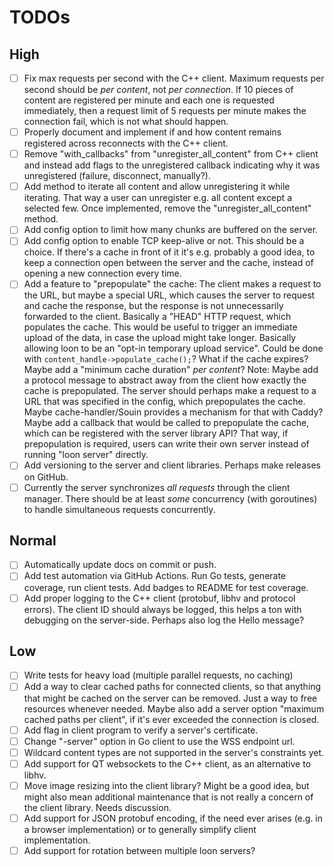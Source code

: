 # TODOs

## High

- [ ] Fix max requests per second with the C++ client.
    Maximum requests per second should be *per content*,
    not *per connection*.
    If 10 pieces of content are registered per minute
    and each one is requested immediately,
    then a request limit of 5 requests per minute makes the connection fail,
    which is not what should happen.
- [ ] Properly document and implement if and how
    content remains registered across reconnects with the C++ client.
- [ ] Remove "with_callbacks" from "unregister_all_content" from C++ client
    and instead add flags to the unregistered callback
    indicating why it was unregistered (failure, disconnect, manually?).
- [ ] Add method to iterate all content
    and allow unregistering it while iterating.
    That way a user can unregister e.g. all content except a selected few.
    Once implemented, remove the "unregister_all_content" method.
- [ ] Add config option to limit how many chunks are buffered on the server.
- [ ] Add config option to enable TCP keep-alive or not.
    This should be a choice.
    If there's a cache in front of it it's e.g. probably a good idea,
    to keep a connection open between the server and the cache,
    instead of opening a new connection every time.
- [ ] Add a feature to "prepopulate" the cache:
    The client makes a request to the URL, but maybe a special URL,
    which causes the server to request and cache the response,
    but the response is not unnecessarily forwarded to the client.
    Basically a "HEAD" HTTP request, which populates the cache.
    This would be useful to trigger an immediate upload of the data,
    in case the upload might take longer.
    Basically allowing loon to be an "opt-in temporary upload service".
    Could be done with `content_handle->populate_cache();`?
    What if the cache expires?
    Maybe add a "minimum cache duration" *per content*?
    Note: Maybe add a protocol message to abstract away from the client
    how exactly the cache is prepopulated.
    The server should perhaps make a request to a URL
    that was specified in the config, which prepopulates the cache.
    Maybe cache-handler/Souin provides a mechanism for that with Caddy?
    Maybe add a callback that would be called to prepopulate the cache,
    which can be registered with the server library API?
    That way, if prepopulation is required, users can write their own server
    instead of running "loon server" directly.
- [ ] Add versioning to the server and client libraries.
    Perhaps make releases on GitHub.
- [ ] Currently the server synchronizes *all requests*
    through the client manager.
    There should be at least *some* concurrency (with goroutines)
    to handle simultaneous requests concurrently.

## Normal

- [ ] Automatically update docs on commit or push.
- [ ] Add test automation via GitHub Actions.
    Run Go tests, generate coverage, run client tests.
    Add badges to README for test coverage.
- [ ] Add proper logging to the C++ client
    (protobuf, libhv and protocol errors).
    The client ID should always be logged,
    this helps a ton with debugging on the server-side.
    Perhaps also log the Hello message?

## Low
- [ ] Write tests for heavy load (multiple parallel requests, no caching)
- [ ] Add a way to clear cached paths for connected clients,
    so that anything that might be cached on the server can be removed.
    Just a way to free resources whenever needed.
    Maybe also add a server option "maximum cached paths per client",
    if it's ever exceeded the connection is closed.
- [ ] Add flag in client program to verify a server's certificate.
- [ ] Change "-server" option in Go client to use the WSS endpoint url.
- [ ] Wildcard content types are not supported in the server's constraints yet.
- [ ] Add support for QT websockets to the C++ client,
    as an alternative to libhv.
- [ ] Move image resizing into the client library?
    Might be a good idea, but might also mean additional maintenance
    that is not really a concern of the client library.
    Needs discussion.
- [ ] Add support for JSON protobuf encoding, if the need ever arises
    (e.g. in a browser implementation)
    or to generally simplify client implementation.
- [ ] Add support for rotation between multiple loon servers?
